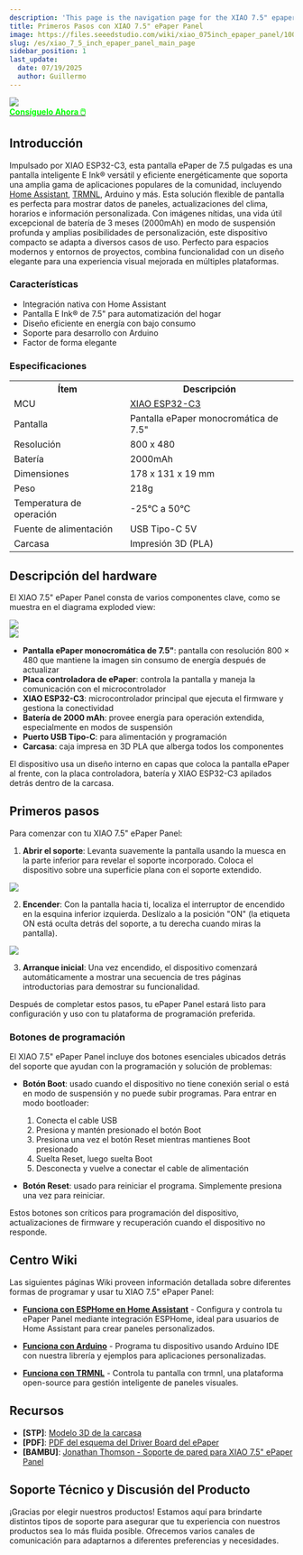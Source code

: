 ```yaml
---
description: 'This page is the navigation page for the XIAO 7.5" epaper panel.'
title: Primeros Pasos con XIAO 7.5" ePaper Panel
image: https://files.seeedstudio.com/wiki/xiao_075inch_epaper_panel/100.webp
slug: /es/xiao_7_5_inch_epaper_panel_main_page
sidebar_position: 1
last_update:
  date: 07/19/2025
  author: Guillermo
---
```


<div style={{textAlign:'center'}}><img src="https://files.seeedstudio.com/wiki/xiao_075inch_epaper_panel/100.jpg" style={{width:700, height:'auto'}}/></div>

<div class="get_one_now_container" style={{textAlign: 'center'}}>
    <a class="get_one_now_item" href="https://www.seeedstudio.com/XIAO-7-5-ePaper-Panel-p-6416.html" target="_blank"><strong><span><font color={'FFFFFF'} size={"4"}> Consíguelo Ahora 🖱️</font></span></strong></a>
</div>

## Introducción

Impulsado por XIAO ESP32-C3, esta pantalla ePaper de 7.5 pulgadas es una pantalla inteligente E Ink® versátil y eficiente energéticamente que soporta una amplia gama de aplicaciones populares de la comunidad, incluyendo [Home Assistant](https://www.home-assistant.io/), [TRMNL](https://trmnl.app/), Arduino y más. Esta solución flexible de pantalla es perfecta para mostrar datos de paneles, actualizaciones del clima, horarios e información personalizada. Con imágenes nítidas, una vida útil excepcional de batería de 3 meses (2000mAh) en modo de suspensión profunda y amplias posibilidades de personalización, este dispositivo compacto se adapta a diversos casos de uso. Perfecto para espacios modernos y entornos de proyectos, combina funcionalidad con un diseño elegante para una experiencia visual mejorada en múltiples plataformas.

### Características

- Integración nativa con Home Assistant  
- Pantalla E Ink® de 7.5" para automatización del hogar  
- Diseño eficiente en energía con bajo consumo  
- Soporte para desarrollo con Arduino  
- Factor de forma elegante

### Especificaciones

<div class="table-center">
	<table align="center">
		<tr>
			<th>Ítem</th>
			<th>Descripción</th>
		</tr>
		<tr>
			<td>MCU</td>
			<td><a href="https://wiki.seeedstudio.com/XIAO_ESP32C3_Getting_Started/">XIAO ESP32-C3</a></td>
		</tr>
		<tr>
			<td>Pantalla</td>
			<td>Pantalla ePaper monocromática de 7.5"</td>
		</tr>
		<tr>
			<td>Resolución</td>
			<td>800 x 480</td>
		</tr>
		<tr>
			<td>Batería</td>
			<td>2000mAh</td>
		</tr>
		<tr>
			<td>Dimensiones</td>
			<td>178 x 131 x 19 mm</td>
		</tr>
		<tr>
			<td>Peso</td>
			<td>218g</td>
		</tr>
		<tr>
			<td>Temperatura de operación</td>
			<td>-25°C a 50°C</td>
		</tr>
		<tr>
			<td>Fuente de alimentación</td>
			<td>USB Tipo-C 5V</td>
		</tr>
        <tr>
            <td>Carcasa</td>
            <td>Impresión 3D (PLA)</td>
        </tr>
	</table>
</div>

## Descripción del hardware

El XIAO 7.5" ePaper Panel consta de varios componentes clave, como se muestra en el diagrama exploded view:

<div style={{textAlign:'center'}}>
  <img src="https://files.seeedstudio.com/wiki/xiao_075inch_epaper_panel/207.jpg" style={{width:800, height:'auto'}}/>
</div>

<div style={{textAlign:'center'}}>
  <img src="https://files.seeedstudio.com/wiki/xiao_075inch_epaper_panel/208.jpg" style={{width:800, height:'auto'}}/>
</div>

- **Pantalla ePaper monocromática de 7.5"**: pantalla con resolución 800 × 480 que mantiene la imagen sin consumo de energía después de actualizar  
- **Placa controladora de ePaper**: controla la pantalla y maneja la comunicación con el microcontrolador  
- **XIAO ESP32-C3**: microcontrolador principal que ejecuta el firmware y gestiona la conectividad  
- **Batería de 2000 mAh**: provee energía para operación extendida, especialmente en modos de suspensión  
- **Puerto USB Tipo-C**: para alimentación y programación  
- **Carcasa**: caja impresa en 3D PLA que alberga todos los componentes

El dispositivo usa un diseño interno en capas que coloca la pantalla ePaper al frente, con la placa controladora, batería y XIAO ESP32-C3 apilados detrás dentro de la carcasa.

## Primeros pasos

Para comenzar con tu XIAO 7.5" ePaper Panel:

1. **Abrir el soporte**: Levanta suavemente la pantalla usando la muesca en la parte inferior para revelar el soporte incorporado. Coloca el dispositivo sobre una superficie plana con el soporte extendido.

<div style={{textAlign:'center'}}>
  <img src="https://files.seeedstudio.com/wiki/xiao_075inch_epaper_panel/206.gif" style={{width:500, height:'auto'}}/>
</div>

2. **Encender**: Con la pantalla hacia ti, localiza el interruptor de encendido en la esquina inferior izquierda. Deslízalo a la posición "ON" (la etiqueta ON está oculta detrás del soporte, a tu derecha cuando miras la pantalla).

<div style={{textAlign:'center'}}>
  <img src="https://files.seeedstudio.com/wiki/xiao_075inch_epaper_panel/205.jpg" style={{width:600, height:'auto'}}/>
</div>

3. **Arranque inicial**: Una vez encendido, el dispositivo comenzará automáticamente a mostrar una secuencia de tres páginas introductorias para demostrar su funcionalidad.

Después de completar estos pasos, tu ePaper Panel estará listo para configuración y uso con tu plataforma de programación preferida.

### Botones de programación

El XIAO 7.5" ePaper Panel incluye dos botones esenciales ubicados detrás del soporte que ayudan con la programación y solución de problemas:

- **Botón Boot**: usado cuando el dispositivo no tiene conexión serial o está en modo de suspensión y no puede subir programas. Para entrar en modo bootloader:  
  1. Conecta el cable USB  
  2. Presiona y mantén presionado el botón Boot  
  3. Presiona una vez el botón Reset mientras mantienes Boot presionado  
  4. Suelta Reset, luego suelta Boot  
  5. Desconecta y vuelve a conectar el cable de alimentación

- **Botón Reset**: usado para reiniciar el programa. Simplemente presiona una vez para reiniciar.

Estos botones son críticos para programación del dispositivo, actualizaciones de firmware y recuperación cuando el dispositivo no responde.

## Centro Wiki

Las siguientes páginas Wiki proveen información detallada sobre diferentes formas de programar y usar tu XIAO 7.5" ePaper Panel:

* [**Funciona con ESPHome en Home Assistant**](https://wiki.seeedstudio.com/xiao_075inch_epaper_panel) - Configura y controla tu ePaper Panel mediante integración ESPHome, ideal para usuarios de Home Assistant para crear paneles personalizados.

* [**Funciona con Arduino**](https://wiki.seeedstudio.com/xiao_075inch_epaper_panel_arduino) - Programa tu dispositivo usando Arduino IDE con nuestra librería y ejemplos para aplicaciones personalizadas.

* [**Funciona con TRMNL**](https://wiki.seeedstudio.com/xiao_7_5_inch_epaper_panel_with_trmnl) - Controla tu pantalla con trmnl, una plataforma open-source para gestión inteligente de paneles visuales.

## Recursos

- **[STP]**: [Modelo 3D de la carcasa](https://files.seeedstudio.com/wiki/xiao_075inch_epaper_panel/3D_model.zip)  
- **[PDF]**: [PDF del esquema del Driver Board del ePaper](https://files.seeedstudio.com/wiki/xiao_075inch_epaper_panel/ePaper_Driver_Board.pdf)  
- **[BAMBU]**: [Jonathan Thomson - Soporte de pared para XIAO 7.5" ePaper Panel](https://makerworld.com/en/models/1487711-seeed-studio-xiao-7-5-epaper-panel-wall-mount#profileId-1554538)  

## Soporte Técnico y Discusión del Producto

¡Gracias por elegir nuestros productos! Estamos aquí para brindarte distintos tipos de soporte para asegurar que tu experiencia con nuestros productos sea lo más fluida posible. Ofrecemos varios canales de comunicación para adaptarnos a diferentes preferencias y necesidades.

<div class="table-center">
  <div class="button_tech_support_container">
  <a href="https://forum.seeedstudio.com/" class="button_forum"></a> 
  <a href="https://www.seeedstudio.com/contacts" class="button_email"></a>
  </div>

  <div class="button_tech_support_container">
  <a href="https://discord.gg/eWkprNDMU7" class="button_discord"></a> 
  <a href="https://github.com/Seeed-Studio/wiki-documents/discussions/69" class="button_discussion"></a>
  </div>
</div>



